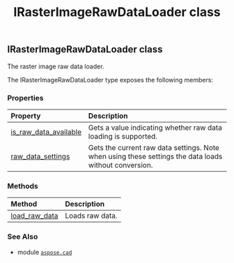 ﻿---
title: IRasterImageRawDataLoader class
second_title: Aspose.CAD for Python via .NET API References
description: 
type: docs
weight: 300
url: /python-net/aspose.cad/irasterimagerawdataloader/
is_root: false
---

## IRasterImageRawDataLoader class

The raster image raw data loader.



The IRasterImageRawDataLoader type exposes the following members:

### Properties
| Property | Description |
| :- | :- |
| [is_raw_data_available](/cad/python-net/aspose.cad/irasterimagerawdataloader/is_raw_data_available) | Gets a value indicating whether raw data loading is supported. |
| [raw_data_settings](/cad/python-net/aspose.cad/irasterimagerawdataloader/raw_data_settings) | Gets the current raw data settings. Note when using these settings the data loads without conversion. |


### Methods
| Method | Description |
| :- | :- |
| [load_raw_data](/cad/python-net/aspose.cad/irasterimagerawdataloader/load_raw_data/#aspose.cad.Rectangle-aspose.cad.RawDataSettings-aspose.cad.IPartialRawDataLoader) | Loads raw data. |



### See Also
* module [`aspose.cad`](..)
